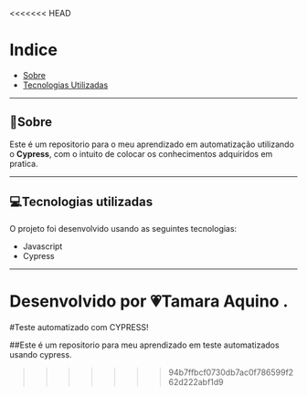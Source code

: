 <<<<<<< HEAD

# Indice
- [Sobre](#-sobre)
- [Tecnologias Utilizadas](#-tecnologias-utilizadas)
--- 
##  📣Sobre
Este é um repositorio para o meu aprendizado em automatização utilizando o **Cypress**, com o intuito de colocar os conhecimentos adquiridos em pratica.

--- 
## 💻Tecnologias utilizadas

O projeto foi desenvolvido usando as seguintes tecnologias:

- Javascript
- Cypress


--- 
Desenvolvido por 💗Tamara Aquino .
=======
#Teste automatizado com CYPRESS!

##Este é um repositorio para meu aprendizado em teste automatizados usando cypress.
>>>>>>> 94b7ffbcf0730db7ac0f786599f262d222abf1d9
